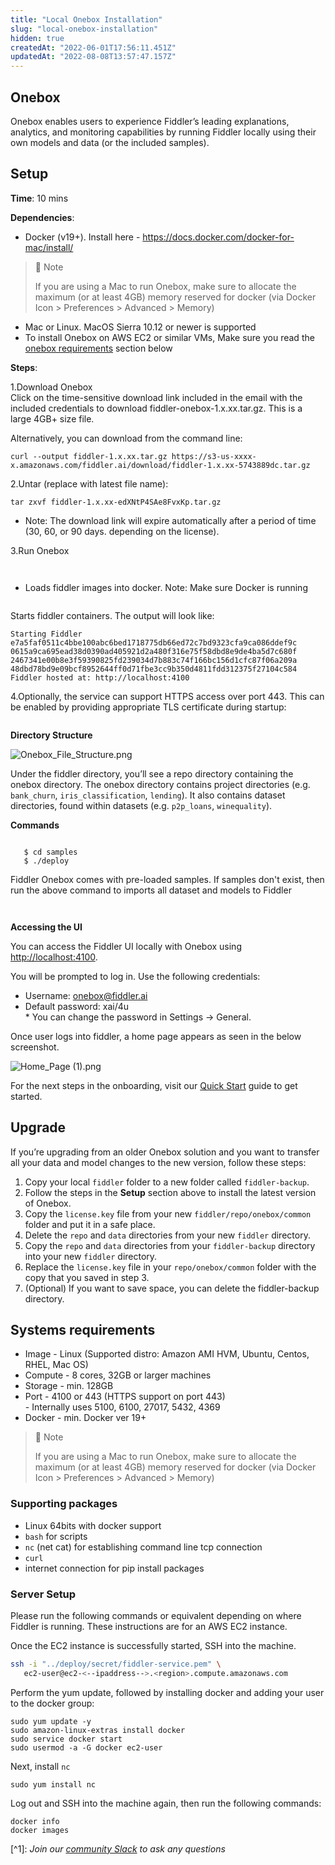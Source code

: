```yaml
---
title: "Local Onebox Installation"
slug: "local-onebox-installation"
hidden: true
createdAt: "2022-06-01T17:56:11.451Z"
updatedAt: "2022-08-08T13:57:47.157Z"
---
```

Onebox
------

Onebox enables users to experience Fiddler’s leading explanations, analytics, and monitoring capabilities by running Fiddler locally using their own models and data (or the included samples).

Setup
-----

**Time**: 10 mins

**Dependencies**:

- Docker (v19+). Install here - <https://docs.docker.com/docker-for-mac/install/>

> 🚧 Note
> 
> If you are using a Mac to run Onebox, make sure to allocate the maximum (or at least 4GB) memory reserved for docker (via  Docker Icon > Preferences > Advanced > Memory)

- Mac or Linux. MacOS Sierra 10.12 or newer is supported
- To install Onebox on AWS EC2 or similar VMs, Make sure you read the [onebox requirements](onebox.md#systems-requirements) section below

**Steps**:

1.Download Onebox  
Click on the time-sensitive download link included in the email with the included credentials to download fiddler-onebox-1.x.xx.tar.gz. This is a large 4GB+ size file.

Alternatively, you can download from the command line:

```bsh
curl --output fiddler-1.x.xx.tar.gz https://s3-us-xxxx-x.amazonaws.com/fiddler.ai/download/fiddler-1.x.xx-5743889dc.tar.gz
```

2.Untar (replace with latest file name):

```bsh
tar zxvf fiddler-1.x.xx-edXNtP4SAe8FvxKp.tar.gz
```

- Note: The download link will expire automatically after a period of time (30, 60, or 90 days. depending on the license).

3.Run Onebox

```
```

```
```

- Loads fiddler images into docker. Note: Make sure Docker is running

```
```

Starts fiddler containers. The output will look like:

```bsh
Starting Fiddler
e7a5faf0511c4bbe100abc6bed1718775db66ed72c7bd9323cfa9ca086ddef9c
0615a9ca695ead38d0390ad405921d2a480f316e75f58dbd8e9de4ba5d7c680f
2467341e00b8e3f59390825fd239034d7b883c74f166bc156d1cfc87f06a209a
48dbd78bd9e09bcf8952644ff0d71fbe3cc9b350d4811fdd312375f27104c584
Fiddler hosted at: http://localhost:4100
```

4.Optionally, the service can support HTTPS access over port 443. This can be enabled by providing appropriate TLS certificate during startup:

```
```

**Directory Structure**

![](https://files.readme.io/52fe5ce-Onebox_File_Structure.png "Onebox_File_Structure.png")

Under the fiddler directory, you’ll see a repo directory containing the onebox directory. The onebox directory contains project directories (e.g. `bank_churn`, `iris_classification`, `lending`). It also contains dataset directories, found within datasets (e.g. `p2p_loans`, `winequality`).

**Commands**

```
```

```bsh
   $ cd samples
   $ ./deploy
```

Fiddler Onebox comes with pre-loaded samples. If samples don't exist, then run the above command to imports all dataset and models to Fiddler

```
```

```
```

**Accessing the UI**

You can access the Fiddler UI locally with Onebox using <http://localhost:4100>.

You will be prompted to log in. Use the following credentials:

- Username: onebox@fiddler.ai
- Default password: xai/4u  
  		\* You can change the password in Settings → General.

Once user logs into fiddler, a home page appears as seen in the below screenshot.

![](https://files.readme.io/49ad4c6-Home_Page_1.png "Home_Page (1).png")

For the next steps in the onboarding, visit our [Quick Start](doc:quick-start) guide to get started.

Upgrade
-------

If you’re upgrading from an older Onebox solution and you want to transfer all your data and model changes to the new version, follow these steps:

1. Copy your local `fiddler` folder to a new folder called `fiddler-backup`.
2. Follow the steps in the **Setup** section above to install the latest version of Onebox.
3. Copy the `license.key` file from your new `fiddler/repo/onebox/common` folder and put it in a safe place.
4. Delete the `repo` and `data` directories from your new `fiddler` directory.
5. Copy the `repo` and `data` directories from your `fiddler-backup` directory into your new `fiddler` directory.
6. Replace the `license.key` file in your `repo/onebox/common` folder with the copy that you saved in step 3.
7. (Optional) If you want to save space, you can delete the fiddler-backup directory.

Systems requirements
--------------------

- Image - Linux (Supported distro: Amazon AMI HVM, Ubuntu, Centos, RHEL, Mac OS)
- Compute - 8 cores, 32GB or larger machines
- Storage - min. 128GB
- Port - 4100 or 443 (HTTPS support on port 443)  
  		- Internally uses 5100, 6100, 27017, 5432, 4369
- Docker - min. Docker ver 19+

> 🚧 Note
> 
> If you are using a Mac to run Onebox, make sure to allocate the maximum (or at least 4GB) memory reserved for docker (via  Docker Icon > Preferences > Advanced > Memory)

### Supporting packages

- Linux 64bits with docker support
- `bash` for scripts
- `nc` (net cat) for establishing command line tcp connection
- `curl`
- internet connection for pip install packages

### Server Setup

Please run the following commands or equivalent depending on where Fiddler is running. These instructions are for an AWS EC2 instance.

Once the EC2 instance is successfully started, SSH into the machine.

```bash
ssh -i "../deploy/secret/fiddler-service.pem" \
   ec2-user@ec2-<--ipaddress-->.<region>.compute.amazonaws.com
```

Perform the yum update, followed by installing docker and adding your user to the docker group:

```
sudo yum update -y
sudo amazon-linux-extras install docker
sudo service docker start
sudo usermod -a -G docker ec2-user
```

Next, install `nc`

```
sudo yum install nc
```

Log out and SSH into the machine again, then run the following commands:

```
docker info
docker images
```

[^1]\: _Join our [community Slack](http://fiddler-community.slack.com/) to ask any questions_